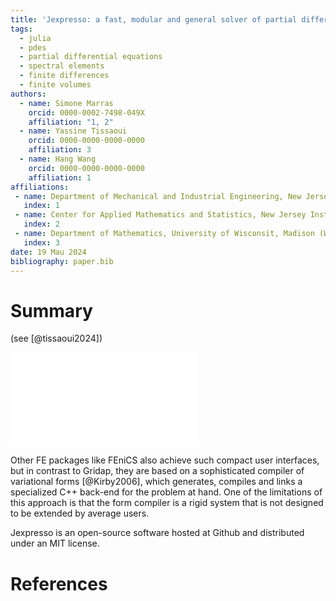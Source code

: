 ```yaml
---
title: 'Jexpresso: a fast, modular and general solver of partial differential equations on CPUs and GPUs using Julia'
tags:
  - julia
  - pdes
  - partial differential equations
  - spectral elements
  - finite differences
  - finite volumes
authors:
  - name: Simone Marras
    orcid: 0000-0002-7498-049X
    affiliation: "1, 2"
  - name: Yassine Tissaoui
    orcid: 0000-0000-0000-0000
    affiliation: 3
  - name: Hang Wang
    orcid: 0000-0000-0000-0000
    affiliation: 1
affiliations:
 - name: Department of Mechanical and Industrial Engineering, New Jersey Institute of Technology, Newark (NJ), USA
   index: 1
 - name: Center for Applied Mathematics and Statistics, New Jersey Institute of Technology, Newark (NJ), USA
   index: 2
 - name: Department of Mathematics, University of Wisconsit, Madison (WI), USA
   index: 3
date: 19 Mau 2024
bibliography: paper.bib
---
```


# Summary

 (see [@tissaoui2024])

![](code.pdf)

Other FE packages like FEniCS also achieve such compact user interfaces, but in contrast to Gridap, they are based on a sophisticated compiler of variational forms [@Kirby2006], which generates, compiles and links a specialized C++ back-end for the problem at hand. One of the limitations of this approach is that the form compiler is a rigid system that is not designed to be extended by average users.

Jexpresso is an open-source software hosted at Github and distributed under an MIT license.

# References
